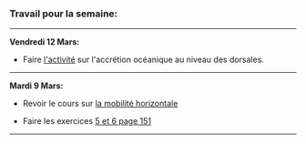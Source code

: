 ### Travail pour la semaine:

_____

**Vendredi 12 Mars:**

- Faire [l'activité](https://github.com/YannBouyeron/SVT1S/blob/master/Géologie/A5.md) sur l'accrétion océanique au niveau des dorsales.

_____

**Mardi 9 Mars:**

- Revoir le cours sur [la mobilité horizontale](https://github.com/YannBouyeron/SVT1S/blob/master/Géologie/La%20mobilité%20horizontale.md)

- Faire les exercices [5 et 6 page 151](https://ipfs.io/ipfs/QmVJfsgvtH6ADtFBcdb41GEjhAC611DoNdZHQsXCSZ6gPU)


______

